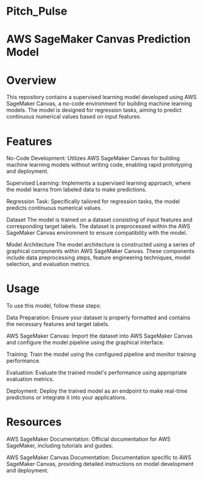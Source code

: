# Pitch_Pulse

# AWS SageMaker Canvas Prediction Model
# Overview
This repository contains a supervised learning model developed using AWS SageMaker Canvas, a no-code environment for building machine learning models. The model is designed for regression tasks, aiming to predict continuous numerical values based on input features.

# Features
No-Code Development: Utilizes AWS SageMaker Canvas for building machine learning models without writing code, enabling rapid prototyping and deployment.

Supervised Learning: Implements a supervised learning approach, where the model learns from labeled data to make predictions.

Regression Task: Specifically tailored for regression tasks, the model predicts continuous numerical values.

Dataset
The model is trained on a dataset consisting of input features and corresponding target labels. The dataset is preprocessed within the AWS SageMaker Canvas environment to ensure compatibility with the model.

Model Architecture
The model architecture is constructed using a series of graphical components within AWS SageMaker Canvas. These components include data preprocessing steps, feature engineering techniques, model selection, and evaluation metrics.

# Usage
To use this model, follow these steps:

Data Preparation: Ensure your dataset is properly formatted and contains the necessary features and target labels.

AWS SageMaker Canvas: Import the dataset into AWS SageMaker Canvas and configure the model pipeline using the graphical interface.

Training: Train the model using the configured pipeline and monitor training performance.

Evaluation: Evaluate the trained model's performance using appropriate evaluation metrics.

Deployment: Deploy the trained model as an endpoint to make real-time predictions or integrate it into your applications.

# Resources
AWS SageMaker Documentation: Official documentation for AWS SageMaker, including tutorials and guides.

AWS SageMaker Canvas Documentation: Documentation specific to AWS SageMaker Canvas, providing detailed instructions on model development and deployment.
